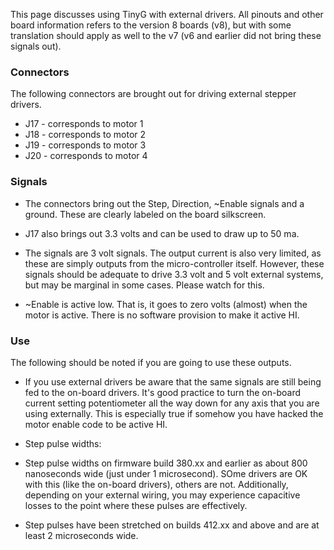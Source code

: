 This page discusses using TinyG with external drivers. All pinouts and other board information refers to the version 8 boards (v8), but with some translation should apply as well to the v7 (v6 and earlier did not bring these signals out).

### Connectors
The following connectors are brought out for driving external stepper drivers.

* J17 - corresponds to motor 1
* J18 - corresponds to motor 2
* J19 - corresponds to motor 3
* J20 - corresponds to motor 4

### Signals
* The connectors bring out the Step, Direction, ~Enable signals and a ground. These are clearly labeled on the board silkscreen.

* J17 also brings out 3.3 volts and can be used to draw up to 50 ma.

* The signals are 3 volt signals. The output current is also very limited, as these are simply outputs from the micro-controller itself. However, these signals should be adequate to drive 3.3 volt and 5 volt external systems, but may be marginal in some cases. Please watch for this.

* ~Enable is active low. That is, it goes to zero volts (almost) when the motor is active. There is no software provision to make it active HI.

### Use
The following should be noted if you are going to use these outputs.

* If you use external drivers be aware that the same signals are still being fed to the on-board drivers. It's good practice to turn the on-board current setting potentiometer all the way down for any axis that you are using externally. This is especially true if somehow you have hacked the motor enable code to be active HI.

* Step pulse widths:
 * Step pulse widths on firmware build 380.xx and earlier as about 800 nanoseconds wide (just under 1 microsecond). SOme drivers are OK with this (like the on-board drivers), others are not. Additionally, depending on your external wiring, you may experience capacitive losses to the point where these pulses are effectively.
 * Step pulses have been stretched on builds 412.xx and above and are at least 2 microseconds wide.

